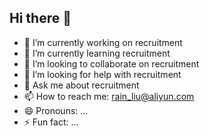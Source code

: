 ## Hi there 👋
- 🔭 I’m currently working on recruitment
- 🌱 I’m currently learning recruitment
- 👯 I’m looking to collaborate on recruitment
- 🤔 I’m looking for help with recruitment
- 💬 Ask me about recruitment
- 📫 How to reach me: rain_liu@aliyun.com
- 😄 Pronouns: ...
- ⚡ Fun fact: ...

